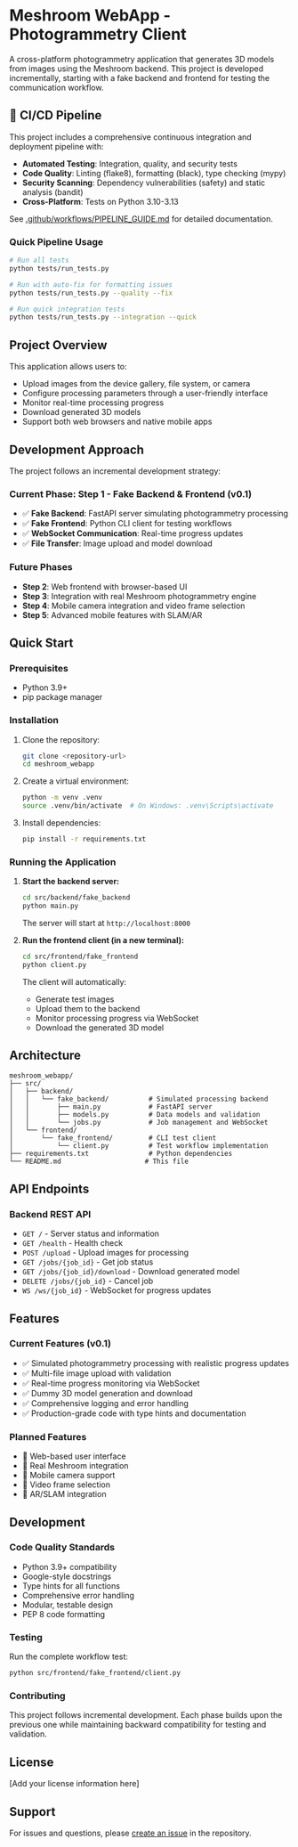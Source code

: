 # Meshroom WebApp - Photogrammetry Client

A cross-platform photogrammetry application that generates 3D models from images using the Meshroom backend. This project is developed incrementally, starting with a fake backend and frontend for testing the communication workflow.

## 🚀 CI/CD Pipeline

This project includes a comprehensive continuous integration and deployment pipeline with:

- **Automated Testing**: Integration, quality, and security tests
- **Code Quality**: Linting (flake8), formatting (black), type checking (mypy)
- **Security Scanning**: Dependency vulnerabilities (safety) and static analysis (bandit)
- **Cross-Platform**: Tests on Python 3.10-3.13

See [.github/workflows/PIPELINE_GUIDE.md](.github/workflows/PIPELINE_GUIDE.md) for detailed documentation.

### Quick Pipeline Usage

```bash
# Run all tests
python tests/run_tests.py

# Run with auto-fix for formatting issues
python tests/run_tests.py --quality --fix

# Run quick integration tests
python tests/run_tests.py --integration --quick
```

## Project Overview

This application allows users to:

- Upload images from the device gallery, file system, or camera
- Configure processing parameters through a user-friendly interface
- Monitor real-time processing progress
- Download generated 3D models
- Support both web browsers and native mobile apps

## Development Approach

The project follows an incremental development strategy:

### Current Phase: Step 1 - Fake Backend & Frontend (v0.1)

- ✅ **Fake Backend**: FastAPI server simulating photogrammetry processing
- ✅ **Fake Frontend**: Python CLI client for testing workflows
- ✅ **WebSocket Communication**: Real-time progress updates
- ✅ **File Transfer**: Image upload and model download

### Future Phases

- **Step 2**: Web frontend with browser-based UI
- **Step 3**: Integration with real Meshroom photogrammetry engine
- **Step 4**: Mobile camera integration and video frame selection
- **Step 5**: Advanced mobile features with SLAM/AR

## Quick Start

### Prerequisites

- Python 3.9+
- pip package manager

### Installation

1. Clone the repository:

    ```bash
    git clone <repository-url>
    cd meshroom_webapp
    ```

2. Create a virtual environment:

    ```bash
    python -m venv .venv
    source .venv/bin/activate  # On Windows: .venv\Scripts\activate
    ```

3. Install dependencies:

    ```bash
    pip install -r requirements.txt
    ```

### Running the Application

1. **Start the backend server:**

    ```bash
    cd src/backend/fake_backend
    python main.py
    ```

    The server will start at `http://localhost:8000`

2. **Run the frontend client (in a new terminal):**

    ```bash
    cd src/frontend/fake_frontend
    python client.py
    ```

    The client will automatically:

    - Generate test images
    - Upload them to the backend
    - Monitor processing progress via WebSocket
    - Download the generated 3D model

## Architecture

```none
meshroom_webapp/
├── src/
│   ├── backend/
│   │   └── fake_backend/          # Simulated processing backend
│   │       ├── main.py            # FastAPI server
│   │       ├── models.py          # Data models and validation
│   │       └── jobs.py            # Job management and WebSocket
│   └── frontend/
│       └── fake_frontend/         # CLI test client
│           └── client.py          # Test workflow implementation
├── requirements.txt               # Python dependencies
└── README.md                     # This file
```

## API Endpoints

### Backend REST API

- `GET /` - Server status and information
- `GET /health` - Health check
- `POST /upload` - Upload images for processing
- `GET /jobs/{job_id}` - Get job status
- `GET /jobs/{job_id}/download` - Download generated model
- `DELETE /jobs/{job_id}` - Cancel job
- `WS /ws/{job_id}` - WebSocket for progress updates

## Features

### Current Features (v0.1)

- ✅ Simulated photogrammetry processing with realistic progress updates
- ✅ Multi-file image upload with validation
- ✅ Real-time progress monitoring via WebSocket
- ✅ Dummy 3D model generation and download
- ✅ Comprehensive logging and error handling
- ✅ Production-grade code with type hints and documentation

### Planned Features

- 🔄 Web-based user interface
- 🔄 Real Meshroom integration
- 🔄 Mobile camera support
- 🔄 Video frame selection
- 🔄 AR/SLAM integration

## Development

### Code Quality Standards

- Python 3.9+ compatibility
- Google-style docstrings
- Type hints for all functions
- Comprehensive error handling
- Modular, testable design
- PEP 8 code formatting

### Testing

Run the complete workflow test:

```bash
python src/frontend/fake_frontend/client.py
```

### Contributing

This project follows incremental development. Each phase builds upon the previous one while maintaining backward compatibility for testing and validation.

## License

[Add your license information here]

## Support

For issues and questions, please [create an issue](../../issues) in the repository.
